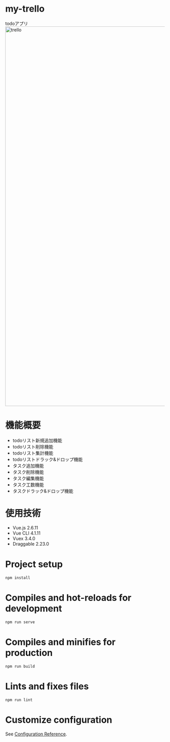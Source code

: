 # my-trello  
todoアプリ  
<img width="1200" alt="trello" src="https://user-images.githubusercontent.com/61370785/117103052-90ccee00-adb4-11eb-856a-95aeee2f2ea5.png">

# 機能概要  
 - todoリスト新規追加機能  
 - todoリスト削除機能  
 - todoリスト集計機能  
 - todoリストドラック&ドロップ機能  
 - タスク追加機能  
 - タスク削除機能  
 - タスク編集機能  
 - タスク工数機能  
 - タスクドラック&ドロップ機能  

# 使用技術  
 - Vue.js 2.6.11  
 - Vue CLI 4.1.11  
 - Vuex 3.4.0  
 - Draggable 2.23.0  


# Project setup
```
npm install
```

# Compiles and hot-reloads for development
```
npm run serve
```

# Compiles and minifies for production
```
npm run build
```

# Lints and fixes files
```
npm run lint
```

# Customize configuration
See [Configuration Reference](https://cli.vuejs.org/config/).
